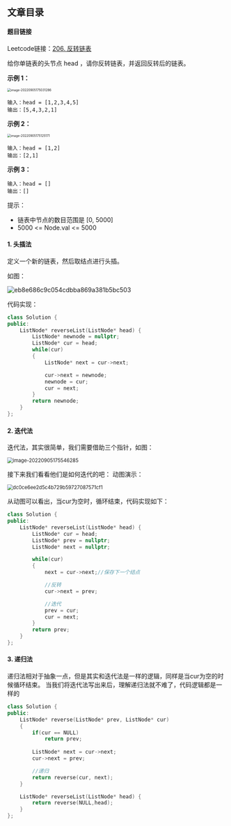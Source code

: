 ## 文章目录

#### 题目链接

Leetcode链接：[206. 反转链表](https://leetcode.cn/problems/reverse-linked-list/description/)

给你单链表的头节点 head ，请你反转链表，并返回反转后的链表。

**示例 1：**

<img src="C:\Users\wyt\AppData\Roaming\Typora\typora-user-images\image-20220905175031286.png" alt="image-20220905175031286" style="zoom:50%;" />

```
输入：head = [1,2,3,4,5]
输出：[5,4,3,2,1]
```

**示例 2：**

<img src="C:\Users\wyt\AppData\Roaming\Typora\typora-user-images\image-20220905175125171.png" alt="image-20220905175125171" style="zoom:50%;" />

```
输入：head = [1,2]
输出：[2,1]
```

**示例 3：**

```
输入：head = []
输出：[]
```

提示：

- 链表中节点的数目范围是 [0, 5000]
- 5000 <= Node.val <= 5000



#### 1. 头插法

定义一个新的链表，然后取结点进行头插。

如图：

![eb8e686c9c054cdbba869a381b5bc503](D:\代码前置仓库\eb8e686c9c054cdbba869a381b5bc503.gif)

代码实现：

```c++
class Solution {
public:
    ListNode* reverseList(ListNode* head) {
        ListNode* newnode = nullptr;
        ListNode* cur = head;
        while(cur)
        {
            ListNode* next = cur->next;

            cur->next = newnode;
            newnode = cur;
            cur = next;
        }
        return newnode;
    }
};

```

#### 2. 迭代法

迭代法，其实很简单，我们需要借助三个指针，如图：

<img src="C:\Users\wyt\AppData\Roaming\Typora\typora-user-images\image-20220905175546285.png" alt="image-20220905175546285" style="zoom: 80%;" />

接下来我们看看他们是如何迭代的吧：
动图演示：

<img src="D:\代码前置仓库\dc0ce6ee2d5c4b729b59727087571cf1.gif" alt="dc0ce6ee2d5c4b729b59727087571cf1" style="zoom: 80%;" />

从动图可以看出，当cur为空时，循环结束，代码实现如下：

```c++
class Solution {
public:
    ListNode* reverseList(ListNode* head) {
        ListNode* cur = head;
        ListNode* prev = nullptr;
        ListNode* next = nullptr;

        while(cur)
        {
            next = cur->next;//保存下一个结点

            //反转
            cur->next = prev;

            //迭代
            prev = cur;
            cur = next;
        }
        return prev;
    }
};

```

#### 3. 递归法

递归法相对于抽象一点，但是其实和迭代法是一样的逻辑，同样是当cur为空的时候循环结束。
当我们将迭代法写出来后，理解递归法就不难了，代码逻辑都是一样的

```c++
class Solution {
public:
    ListNode* reverse(ListNode* prev, ListNode* cur)
    {
        if(cur == NULL)
            return prev;
        
        ListNode* next = cur->next;
        cur->next = prev;

        //递归
        return reverse(cur, next);
    }

    ListNode* reverseList(ListNode* head) {
        return reverse(NULL,head);
    }
};

```

